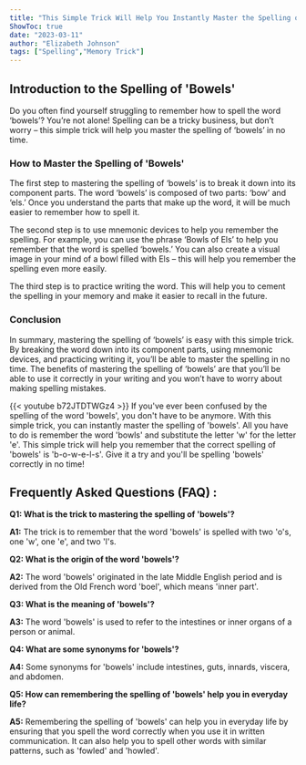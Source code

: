 ```yaml
---
title: "This Simple Trick Will Help You Instantly Master the Spelling of 'Bowels'!"
ShowToc: true 
date: "2023-03-11"
author: "Elizabeth Johnson" 
tags: ["Spelling","Memory Trick"]
---
```

## Introduction to the Spelling of 'Bowels' 

Do you often find yourself struggling to remember how to spell the word ‘bowels’? You’re not alone! Spelling can be a tricky business, but don’t worry – this simple trick will help you master the spelling of ‘bowels’ in no time. 

### How to Master the Spelling of 'Bowels' 

The first step to mastering the spelling of ‘bowels’ is to break it down into its component parts. The word ‘bowels’ is composed of two parts: ‘bow’ and ‘els.’ Once you understand the parts that make up the word, it will be much easier to remember how to spell it. 

The second step is to use mnemonic devices to help you remember the spelling. For example, you can use the phrase ‘Bowls of Els’ to help you remember that the word is spelled ‘bowels.’ You can also create a visual image in your mind of a bowl filled with Els – this will help you remember the spelling even more easily. 

The third step is to practice writing the word. This will help you to cement the spelling in your memory and make it easier to recall in the future. 

### Conclusion 

In summary, mastering the spelling of ‘bowels’ is easy with this simple trick. By breaking the word down into its component parts, using mnemonic devices, and practicing writing it, you’ll be able to master the spelling in no time. The benefits of mastering the spelling of ‘bowels’ are that you’ll be able to use it correctly in your writing and you won’t have to worry about making spelling mistakes.

{{< youtube b72JTDTWGz4 >}} 
If you've ever been confused by the spelling of the word 'bowels', you don't have to be anymore. With this simple trick, you can instantly master the spelling of 'bowels'. All you have to do is remember the word 'bowls' and substitute the letter 'w' for the letter 'e'. This simple trick will help you remember that the correct spelling of 'bowels' is 'b-o-w-e-l-s'. Give it a try and you'll be spelling 'bowels' correctly in no time!

## Frequently Asked Questions (FAQ) :
**Q1: What is the trick to mastering the spelling of 'bowels'?**

**A1:** The trick is to remember that the word 'bowels' is spelled with two 'o's, one 'w', one 'e', and two 'l's. 

**Q2: What is the origin of the word 'bowels'?**

**A2:** The word 'bowels' originated in the late Middle English period and is derived from the Old French word 'boel', which means 'inner part'.

**Q3: What is the meaning of 'bowels'?**

**A3:** The word 'bowels' is used to refer to the intestines or inner organs of a person or animal.

**Q4: What are some synonyms for 'bowels'?**

**A4:** Some synonyms for 'bowels' include intestines, guts, innards, viscera, and abdomen.

**Q5: How can remembering the spelling of 'bowels' help you in everyday life?**

**A5:** Remembering the spelling of 'bowels' can help you in everyday life by ensuring that you spell the word correctly when you use it in written communication. It can also help you to spell other words with similar patterns, such as 'fowled' and 'howled'.





